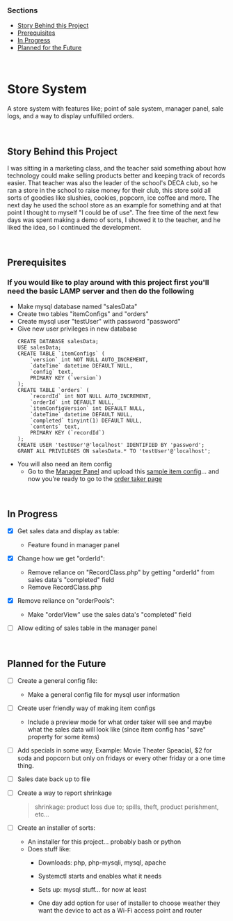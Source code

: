 ### Sections
- [Story Behind this Project](#story-behind-this-project)
- [Prerequisites](#prerequisites)
- [In Progress](#in-progress)
- [Planned for the Future](#planned-for-the-future)

<br />

# Store System
A store system with features like; point of sale system, manager panel, sale logs, and a way to display unfulfilled orders.

<br />

## Story Behind this Project
I was sitting in a marketing class, and the teacher said something about how technology could make selling products better and keeping track of records easier. That teacher was also the leader of the school's DECA club, so he ran a store in the school to raise money for their club, this store sold all sorts of goodies like slushies, cookies, popcorn, ice coffee and more. The next day he used the school store as an example for something and at that point I thought to myself "I could be of use". The free time of the next few days was spent making a demo of sorts, I showed it to the teacher, and he liked the idea, so I continued the development.

<br />

## Prerequisites
### If you would like to play around with this project first you'll need the basic LAMP server and then do the following
- Make mysql database named "salesData"
- Create two tables "itemConfigs" and "orders"
- Create mysql user "testUser" with password "password"
- Give new user privileges in new database
	```
	CREATE DATABASE salesData;
	USE salesData;
	CREATE TABLE `itemConfigs` (
		`version` int NOT NULL AUTO_INCREMENT,
		`dateTime` datetime DEFAULT NULL,
		`config` text,
		PRIMARY KEY (`version`)
	);
	CREATE TABLE `orders` (
		`recordId` int NOT NULL AUTO_INCREMENT,
		`orderId` int DEFAULT NULL,
		`itemConfigVersion` int DEFAULT NULL,
		`dateTime` datetime DEFAULT NULL,
		`completed` tinyint(1) DEFAULT NULL,
		`contents` text,
		PRIMARY KEY (`recordId`)
	);
	CREATE USER 'testUser'@'localhost' IDENTIFIED BY 'password';
	GRANT ALL PRIVILEGES ON salesData.* TO 'testUser'@'localhost';
	```
- You will also need an item config
	- Go to the [Manager Panel](http://localhost/managerPanel/) and upload this [sample item config](https://github.com/sudoFunny/storeSystem/blob/main/.sampleItemConfig.json)... and now you're ready to go to the [order taker page](http://localhost/orderTaker/)

<br />

## In Progress
- [x] Get sales data and display as table:
	- Feature found in manager panel

- [x] Change how we get "orderId":
	- Remove reliance on "RecordClass.php" by getting "orderId" from sales data's "completed" field
	- Remove RecordClass.php

- [x] Remove reliance on "orderPools":
	- Make "orderView" use the sales data's "completed" field

- [ ] Allow editing of sales table in the manager panel

<br />

## Planned for the Future
- [ ] Create a general config file:
	- Make a general config file for mysql user information

- [ ] Create user friendly way of making item configs
    - Include a preview mode for what order taker will see and maybe what the sales data will look like (since item config has "save" property for some items)

- [ ] Add specials in some way, Example: Movie Theater Speacial, $2 for soda and popcorn but only on fridays or every other friday or a one time thing.

- [ ] Sales date back up to file

- [ ] Create a way to report shrinkage 
	> shrinkage: product loss due to; spills, theft, product perishment, etc...
	
- [ ] Create an installer of sorts:
	- An installer for this project... probably bash or python
	- Does stuff like:
		- Downloads: php, php-mysqli, mysql, apache
		- Systemctl starts and enables what it needs
		- Sets up: mysql stuff... for now at least
		
		- One day add option for user of installer to choose weather they want the device to act as a Wi-Fi access point and router

